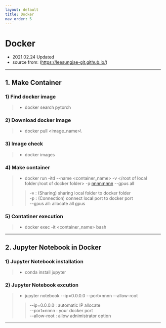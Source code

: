 ```yaml
---
layout: default
title: Docker
nav_order: 5
---
```


# Docker
- 2021.02.24 Updated
- source from: (<https://leesungjae-git.github.io/>)

---

## 1. Make Container
### 1) Find docker image  
   > * docker search pytorch  

### 2) Download docker image  
   > * docker pull \<image_name>\  

### 3) Image check  
   > * docker images  

### 4) Make container 
   > * docker run -itd --name <container_name> -v </root of local folder:/root of docker folder> -p <nnnn:nnnn> --gpus all
   > > -v : (Sharing) sharing local folder to docker folder  
   > > -p : (Connection) connect local port to docker port  
   > > --gpus all: allocate all gpus 

### 5) Contatiner execution  
   > * docker exec -it <container_name> bash

---

## 2. Jupyter Notebook in Docker
### 1) Jupyter Notebook installation
   > * conda install jupyter  

### 2) Jupyter Notebook excution
   > * jupyter notebook --ip=0.0.0.0 --port=nnnn --allow-root  
   > > --ip=0.0.0.0 : automatic IP allocate  
   > > --port=nnnn : your docker port  
   > > --allow-root : allow adnimistrator option  

---
